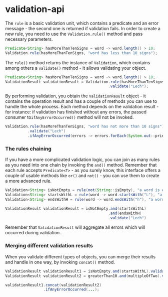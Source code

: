 # validation-api
The `rule` is a basic validation unit, which contains a predicate and an error message - the second one is returned if
validation fails. In order to create a new rule, you need to use the `Validation.rule()` method and pass necessary parameters.

```java
Predicate<String> hasMoreThanTenSigns = word -> word.length() > 10;
Validation.rule(hasMoreThanTenSigns, "word has less than 10 signs");
```
The `rule()` method returns the instance of `Validation`, which contains among others a `validate()` method - it allows validating your object.

```java
Predicate<String> hasMoreThanTenSigns = word -> word.length() > 10;
ValidationResult validationResult = Validation.rule(hasMoreThanTenSigns, "word has not more than 10 signs")
                                              .validate("Lech");
```
By performing validation, you obtain the `ValidationResult` object - it contains the operation result and has a couple of
methods you can use to handle the whole process. Each method depends on the validation result - for instance: 
if validation has finished without any errors, the passed consumer to`ifAnyErrorOccurred()` method will not be invoked.

```java
Validation.rule(hasMoreThanTenSigns, "word has not more than 10 signs")
          .validate("Lech")
          .ifAnyErrorOccurred(errors -> errors.forEach(System.out::println);
```

### The rules chaining
If you have a more complicated validation logic, you can join as many rules as you need into one chain by invoking the `and()` method.
Remember that each rule accepts `Predicate<T>` - as you surely know, this interface offers a couple of usable methods
like `or()` and `not()` - you can use them to create a more advanced rule.

```java
Validation<String> isNotEmpty = rule(not(String::isEmpty), "a word is empty");
Validation<String> startsWithL = rule(word -> word.startsWith("L"), "a word does not start with L");
Validation<String> endsWithH = rule(word -> word.endsWith("h"), "a word does not end with h");

ValidationResult validationResult = isNotEmpty.and(startsWithL)
                                              .and(endsWithH)
                                              .validate("Lech")
```
Remember that `ValidationResult` will aggregate all errors which will occurred during validation.

### Merging different validation results
When you validate different types of objects, you can merge their results and handle in one way, by invoking `concat()` method.

```java
ValidationResult validationResult1 = isNotEmpty.and(startsWithL).validate("Lee");
ValidationResult validationResult2 = greaterThan10.and(multipleOfTwo).validate(16);

validationResult1.concat(validationResult2)
                 .ifAnyErrorOccurred(...);
```
